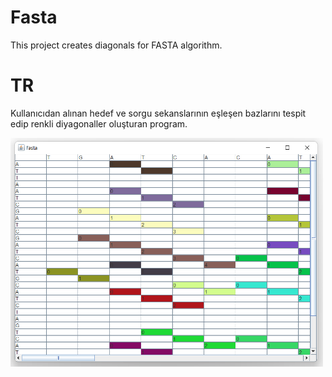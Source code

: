 # Fasta
<p>This project creates diagonals for FASTA algorithm.</p>

<h1>TR</h1>
<p>Kullanıcıdan alınan hedef ve sorgu sekanslarının eşleşen bazlarını tespit edip renkli diyagonaller oluşturan program.</p>
<img width="500px" height="366px" src="https://github.com/samet-ozkan/Fasta/blob/main/fasta.jpg">


